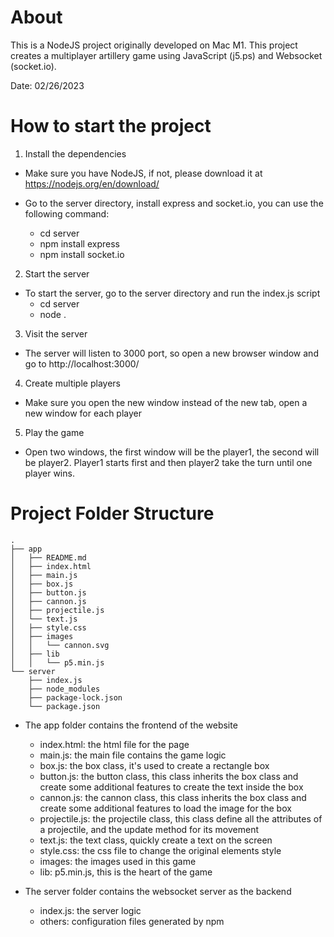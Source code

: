 # About
This is a NodeJS project originally developed on Mac M1. This project creates a multiplayer artillery game using JavaScript (j5.ps) and Websocket (socket.io).

Date: 02/26/2023

# How to start the project
1. Install the dependencies

- Make sure you have NodeJS, if not, please download it at https://nodejs.org/en/download/

- Go to the server directory, install express and socket.io, you can use the following command:
     - cd server
     - npm install express
     - npm install socket.io
  
2. Start the server

- To start the server, go to the server directory and run the index.js script
  - cd server
  - node .
 
3. Visit the server

- The server will listen to 3000 port, so open a new browser window and go to http://localhost:3000/

4. Create multiple players

- Make sure you open the new window instead of the new tab, open a new window for each player

5. Play the game

- Open two windows, the first window will be the player1, the second will be player2. Player1 starts first and then player2 take the turn until one player wins.

# Project Folder Structure

```
.
├── app
│   ├── README.md
│   ├── index.html
│   ├── main.js
│   ├── box.js
│   ├── button.js
│   ├── cannon.js
│   ├── projectile.js
│   └── text.js
│   ├── style.css
│   ├── images
│   │   └── cannon.svg
│   ├── lib
│   │   └── p5.min.js
└── server
    ├── index.js
    ├── node_modules
    ├── package-lock.json
    └── package.json
```

- The app folder contains the frontend of the website
  - index.html: the html file for the page
  - main.js: the main file contains the game logic
  - box.js: the box class, it's used to create a rectangle box
  - button.js: the button class, this class inherits the box class and create some additional features to create the text inside the box
  - cannon.js: the cannon class, this class inherits the box class and create some additional features to load the image for the box
  - projectile.js: the projectile class, this class define all the attributes of a projectile, and the update method for its movement
  - text.js: the text class, quickly create a text on the screen
  - style.css: the css file to change the original elements style
  - images: the images used in this game
  - lib: p5.min.js, this is the heart of the game
  
- The server folder contains the websocket server as the backend
  - index.js: the server logic
  - others: configuration files generated by npm
